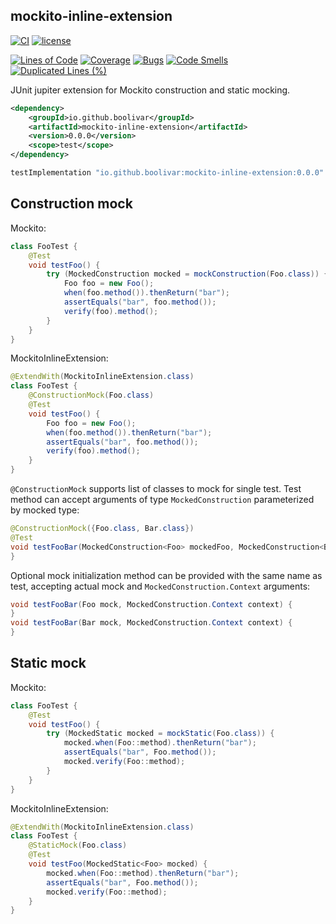 mockito-inline-extension
---

[![CI](https://github.com/boolivar/mockito-inline-extension/workflows/CI/badge.svg)](https://github.com/boolivar/mockito-inline-extension/actions/workflows/ci.yml)
[![license](https://img.shields.io/badge/license-MIT-green)](https://github.com/boolivar/jdoc-test/blob/master/LICENSE)

[![Lines of Code](https://sonarcloud.io/api/project_badges/measure?project=boolivar_mockito-inline-extension&metric=ncloc)](https://sonarcloud.io/summary/new_code?id=boolivar_mockito-inline-extension)
[![Coverage](https://sonarcloud.io/api/project_badges/measure?project=boolivar_mockito-inline-extension&metric=coverage)](https://sonarcloud.io/summary/new_code?id=boolivar_mockito-inline-extension)
[![Bugs](https://sonarcloud.io/api/project_badges/measure?project=boolivar_mockito-inline-extension&metric=bugs)](https://sonarcloud.io/summary/new_code?id=boolivar_mockito-inline-extension)
[![Code Smells](https://sonarcloud.io/api/project_badges/measure?project=boolivar_mockito-inline-extension&metric=code_smells)](https://sonarcloud.io/summary/new_code?id=boolivar_mockito-inline-extension)
[![Duplicated Lines (%)](https://sonarcloud.io/api/project_badges/measure?project=boolivar_mockito-inline-extension&metric=duplicated_lines_density)](https://sonarcloud.io/summary/new_code?id=boolivar_mockito-inline-extension)

JUnit jupiter extension for Mockito construction and static mocking.

<!-- x-release-please-start-version -->
```xml
<dependency>
    <groupId>io.github.boolivar</groupId>
    <artifactId>mockito-inline-extension</artifactId>
    <version>0.0.0</version>
    <scope>test</scope>
</dependency>
```
<!-- x-release-please-end -->
<!-- x-release-please-start-version -->
```gradle
testImplementation "io.github.boolivar:mockito-inline-extension:0.0.0"
```
<!-- x-release-please-end -->

Construction mock
---

Mockito:
```java
class FooTest {
    @Test
    void testFoo() {
        try (MockedConstruction mocked = mockConstruction(Foo.class)) {
            Foo foo = new Foo();
            when(foo.method()).thenReturn("bar");
            assertEquals("bar", foo.method());
            verify(foo).method();
        }
    }
}
```
MockitoInlineExtension:
```java
@ExtendWith(MockitoInlineExtension.class)
class FooTest {
    @ConstructionMock(Foo.class)
    @Test
    void testFoo() {
        Foo foo = new Foo();
        when(foo.method()).thenReturn("bar");
        assertEquals("bar", foo.method());
        verify(foo).method();
    }
}
```

`@ConstructionMock` supports list of classes to mock for single test. Test method can accept arguments of type `MockedConstruction` parameterized by mocked type:
```java
@ConstructionMock({Foo.class, Bar.class})
@Test
void testFooBar(MockedConstruction<Foo> mockedFoo, MockedConstruction<Bar> mockedBar) {
}
```

Optional mock initialization method can be provided with the same name as test, accepting actual mock and `MockedConstruction.Context` arguments:
```java
void testFooBar(Foo mock, MockedConstruction.Context context) {
}
void testFooBar(Bar mock, MockedConstruction.Context context) {
} 
```
Static mock
---

Mockito:
```java
class FooTest {
    @Test
    void testFoo() {
        try (MockedStatic mocked = mockStatic(Foo.class)) {
            mocked.when(Foo::method).thenReturn("bar");
            assertEquals("bar", Foo.method());
            mocked.verify(Foo::method);
        }
    }
}
```
MockitoInlineExtension:
```java
@ExtendWith(MockitoInlineExtension.class)
class FooTest {
    @StaticMock(Foo.class)
    @Test
    void testFoo(MockedStatic<Foo> mocked) {
        mocked.when(Foo::method).thenReturn("bar");
        assertEquals("bar", Foo.method());
        mocked.verify(Foo::method);
    }
}
```
